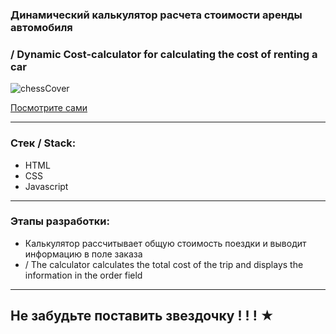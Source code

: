 ### Динамический калькулятор расчета стоимости аренды автомобиля 
### / Dynamic Cost-calculator for calculating the cost of renting a car

![chessCover](https://github.com/JuliaMiroshnichenko/Cost-calculator/master/image/cost-car-calculcator.jpg)

  [Посмотрите сами](https://juliadooby.github.io/Cost-calculator/)

---

### Стек / Stack: 

* HTML
* CSS
* Javascript 

---

### Этапы разработки: 

* Калькулятор рассчитывает общую стоимость поездки и выводит информацию в поле заказа  
* / The calculator calculates the total cost of the trip and displays the information in the order field

---

## Не забудьте поставить звездочку ! ! ! ★ 

 

